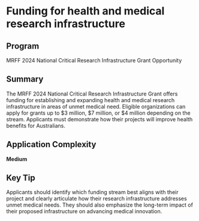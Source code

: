 # Funding for health and medical research infrastructure
  
## Program
MRFF 2024 National Critical Research Infrastructure Grant Opportunity

## Summary
The MRFF 2024 National Critical Research Infrastructure Grant offers funding for establishing and expanding health and medical research infrastructure in areas of unmet medical need. Eligible organizations can apply for grants up to $3 million, $7 million, or $4 million depending on the stream. Applicants must demonstrate how their projects will improve health benefits for Australians.

## Application Complexity
**Medium**

## Key Tip
Applicants should identify which funding stream best aligns with their project and clearly articulate how their research infrastructure addresses unmet medical needs. They should also emphasize the long-term impact of their proposed infrastructure on advancing medical innovation.
